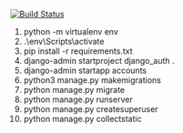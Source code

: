 [![Build Status](https://travis-ci.org/DamianMcNulty/ecommerce.svg?branch=master)](https://travis-ci.org/DamianMcNulty/ecommerce)

1. python -m virtualenv env
2. .\env\Scripts\activate
3. pip install -r requirements.txt
4. django-admin startproject django_auth .
5. django-admin startapp accounts
6. python3 manage.py makemigrations
6. python manage.py migrate
7. python manage.py runserver
8. python manage.py createsuperuser
9. python manage.py collectstatic